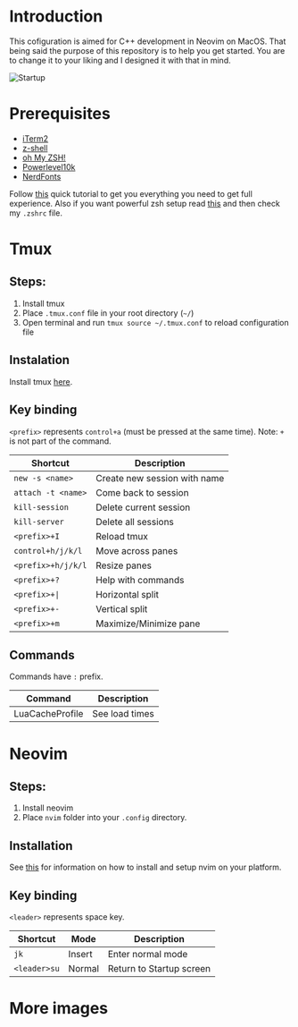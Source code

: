 # Introduction
This cofiguration is aimed for C++ development in Neovim on MacOS. That being said the purpose of this repository is to help you get started. You are to change it to your liking and I designed it with that in mind.

![Startup](https://github.com/[username]/[reponame]/blob/[branch]/assets/Nvim-su.png?raw=true)

# Prerequisites
* [iTerm2](https://iterm2.com)
* [z-shell](http://zsh.sourceforge.net)
* [oh My ZSH!](https://ohmyz.sh)
* [Powerlevel10k](https://github.com/romkatv/powerlevel10k)
* [NerdFonts](https://github.com/ryanoasis/nerd-fonts#--)

Follow [this](https://gist.github.com/GLMeece/4b51037daa0d6b83256f80b560246f38) quick tutorial to get you everything you need to get full experience.
Also if you want powerful zsh setup read [this](https://dev.to/abdfnx/oh-my-zsh-powerlevel10k-cool-terminal-1no0) and then check my `.zshrc` file.

# Tmux 
## Steps:
1. Install tmux
2. Place `.tmux.conf` file in your root directory (`~/`)
3. Open terminal and run `tmux source ~/.tmux.conf` to reload configuration file

## Instalation
Install tmux [here](https://github.com/tmux/tmux/wiki/Installing).

## Key binding
`<prefix>` represents `control+a` (must be pressed at the same time). Note: `+` is not part of the command.

| Shortcut | Description |
|---|---|
| `new -s <name>` | Create new session with name |
| `attach -t <name>` | Come back to session |
| `kill-session` | Delete current session |
| `kill-server` | Delete all sessions |
| `<prefix>+I` | Reload tmux |
| `control+h/j/k/l` | Move across panes |
| `<prefix>+h/j/k/l` | Resize panes |
| `<prefix>+?` | Help with commands |
| `<prefix>+\|` | Horizontal split |
| `<prefix>+-` | Vertical split |
| `<prefix>+m` | Maximize/Minimize pane |

## Commands
Commands have `:` prefix.

| Command | Description |
|---|---|
| LuaCacheProfile | See load times |
 
# Neovim
## Steps:
1. Install neovim
2. Place `nvim` folder into your `.config` directory.

## Installation
See [this](https://github.com/jdhao/nvim-config/blob/master/docs/README.md) for information on how to install and setup nvim on your platform. 

## Key binding
`<leader>` represents space key.

| Shortcut | Mode | Description |
|---|---|---|
| `jk` | Insert | Enter normal mode |
| `<leader>su` | Normal | Return to Startup screen |

# More images


